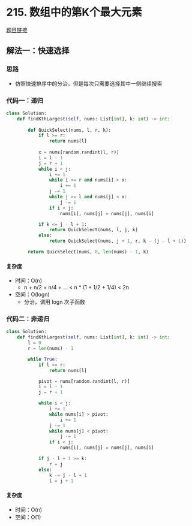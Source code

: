 # 215. 数组中的第K个最大元素

[题目链接](https://leetcode.cn/problems/kth-largest-element-in-an-array/description/)

## 解法一：快速选择

### 思路

- 仿照快速排序中的分治，但是每次只需要选择其中一侧继续搜索

### 代码一：递归

```py
class Solution:
    def findKthLargest(self, nums: List[int], k: int) -> int:
        
        def QuickSelect(nums, l, r, k):
            if l >= r:
                return nums[l]
            
            x = nums[random.randint(l, r)]
            i = l - 1
            j = r + 1
            while i < j:
                i += 1
                while i <= r and nums[i] > x:
                    i += 1
                j -= 1
                while j >= l and nums[j] < x:
                    j -= 1
                if i < j:
                    nums[i], nums[j] = nums[j], nums[i]

            if k <= j - l + 1:
                return QuickSelect(nums, l, j, k)
            else:
                return QuickSelect(nums, j + 1, r, k - (j - l + 1))

        return QuickSelect(nums, 0, len(nums) - 1, k)
```

#### 复杂度

- 时间：O(n)
  - n + n/2 + n/4 + ... < n * (1 + 1/2 + 1/4) < 2n
- 空间：O(logn)
  - 分治，调用 logn 次子函数

### 代码二：非递归

```py
class Solution:
    def findKthLargest(self, nums: List[int], k: int) -> int:
        l = 0
        r = len(nums) - 1

        while True:
            if l >= r:
                return nums[l]

            pivot = nums[random.randint(l, r)]
            i = l - 1
            j = r + 1

            while i < j:
                i += 1
                while nums[i] > pivot:
                    i += 1
                j -= 1
                while nums[j] < pivot:
                    j -= 1
                if i < j:
                    nums[i], nums[j] = nums[j], nums[i]

            if j - l + 1 >= k:
                r = j
            else:
                k -= j - l + 1
                l = j + 1
```

#### 复杂度

- 时间：O(n)
- 空间：O(1)
